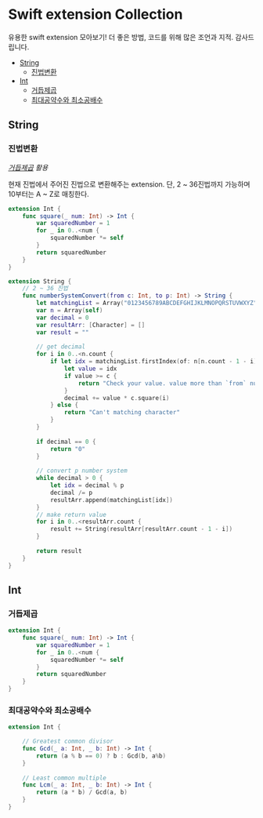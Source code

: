 # Swift extension Collection 

유용한 swift extension 모아보기! 더 좋은 방법, 코드를 위해 많은 조언과 지적. 감사드립니다.
- [String](#String)
    - [진법변환](#진법변환)
- [Int](#Int)
    - [거듭제곱](#거듭제곱)
    - [최대공약수와 최소공배수](#최대공약수와-최소공배수)


## String

### 진법변환
_[거듭제곱](#거듭제곱) 활용_

현재 진법에서 주어진 진법으로 변환해주는 extension. 단, 2 ~ 36진법까지 가능하며 10부터는 A ~ Z로 매칭한다.

```swift
extension Int {
    func square(_ num: Int) -> Int {
        var squaredNumber = 1
        for _ in 0..<num {
            squaredNumber *= self
        }
        return squaredNumber
    }
}

extension String {
    // 2 ~ 36 진법
    func numberSystemConvert(from c: Int, to p: Int) -> String {
        let matchingList = Array("0123456789ABCDEFGHIJKLMNOPQRSTUVWXYZ")
        var n = Array(self)
        var decimal = 0
        var resultArr: [Character] = []
        var result = ""
        
        // get decimal
        for i in 0..<n.count {
            if let idx = matchingList.firstIndex(of: n[n.count - 1 - i]) {
                let value = idx
                if value >= c {
                    return "Check your value. value more than `from` number system."
                }
                decimal += value * c.square(i)
            } else {
                return "Can't matching character"
            }
        }
        
        if decimal == 0 {
            return "0"
        }
        
        // convert p number system
        while decimal > 0 {
            let idx = decimal % p
            decimal /= p
            resultArr.append(matchingList[idx])
        }
        // make return value
        for i in 0..<resultArr.count {
            result += String(resultArr[resultArr.count - 1 - i])
        }
        
        return result
    }
}
```

## Int

### 거듭제곱
```swift
extension Int {
    func square(_ num: Int) -> Int {
        var squaredNumber = 1
        for _ in 0..<num {
            squaredNumber *= self
        }
        return squaredNumber
    }
}
```

### 최대공약수와 최소공배수

``` swift
extension Int {

    // Greatest common divisor
    func Gcd(_ a: Int, _ b: Int) -> Int {
        return (a % b == 0) ? b : Gcd(b, a%b)
    }
    
    // Least common multiple
    func Lcm(_ a: Int, _ b: Int) -> Int {
        return (a * b) / Gcd(a, b)
    }
}
```
